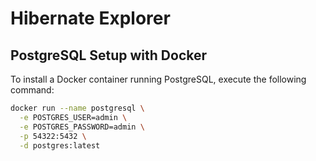 # Hibernate Explorer

## PostgreSQL Setup with Docker

To install a Docker container running PostgreSQL, execute the following command:

```bash
docker run --name postgresql \
  -e POSTGRES_USER=admin \
  -e POSTGRES_PASSWORD=admin \
  -p 54322:5432 \
  -d postgres:latest
```
